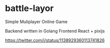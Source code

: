 # battle-layor
Simple Muliplayer Online Game

Backend written in Golang
Frontend React + pixijs

https://twitter.com/i/status/1138929360113741826
